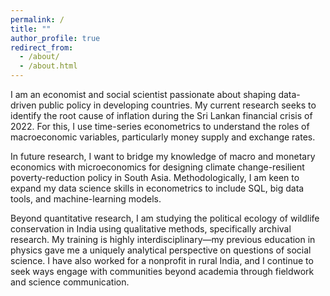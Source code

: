 ```yaml
---
permalink: /
title: ""
author_profile: true
redirect_from: 
  - /about/
  - /about.html
---
```


I am an economist and social scientist passionate about shaping data-driven public policy in developing countries. My current research seeks to identify the root cause of inflation during the Sri Lankan financial crisis of 2022. For this, I use time-series econometrics to understand the roles of macroeconomic variables, particularly money supply and exchange rates.

In future research, I want to bridge my knowledge of macro and monetary economics with microeconomics for designing climate change-resilient poverty-reduction policy in South Asia. Methodologically, I am keen to expand my data science skills in econometrics to include SQL, big data tools, and machine-learning models. 

Beyond quantitative research, I am studying the political ecology of wildlife conservation in India using qualitative methods, specifically archival research. My training is highly interdisciplinary—my previous education in physics gave me a uniquely analytical perspective on questions of social science. I have also worked for a nonprofit in rural India, and I continue to seek ways engage with communities beyond academia through fieldwork and science communication. 




  



  



  



  




